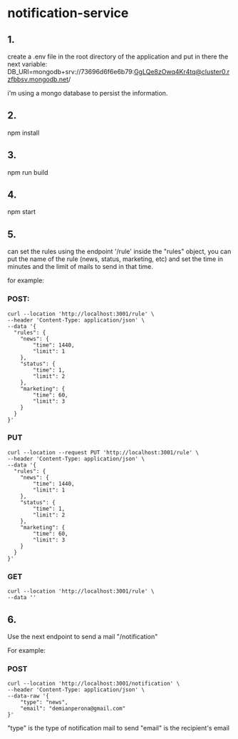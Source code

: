 # notification-service


## 1. 
create a .env file in the root directory of the application
and put in there the next variable:
DB_URI=mongodb+srv://73696d6f6e6b79:GgLQe8zOwq4Kr4tq@cluster0.rzfbbsv.mongodb.net/

i'm using a mongo database to persist the information.

## 2. 
npm install

## 3. 
npm run build

## 4. 
npm start

## 5. 
can set the rules using the endpoint '/rule'
    inside the "rules" object, you can put the name of the rule (news, status, marketing, etc) and set the time in minutes and the limit of mails to send in that time.

for example:

### POST:
```
curl --location 'http://localhost:3001/rule' \
--header 'Content-Type: application/json' \
--data '{
  "rules": {
    "news": {
        "time": 1440,
        "limit": 1
    },
    "status": {
        "time": 1,
        "limit": 2
    },
    "marketing": {
        "time": 60,
        "limit": 3
    }
  }
}'
```

### PUT
```
curl --location --request PUT 'http://localhost:3001/rule' \
--header 'Content-Type: application/json' \
--data '{
  "rules": {
    "news": {
        "time": 1440,
        "limit": 1
    },
    "status": {
        "time": 1,
        "limit": 2
    },
    "marketing": {
        "time": 60,
        "limit": 3
    }
  }
}'
```

### GET
```
curl --location 'http://localhost:3001/rule' \
--data ''
```

## 6. 
Use the next endpoint to send a mail "/notification"

For example:

### POST 
```
curl --location 'http://localhost:3001/notification' \
--header 'Content-Type: application/json' \
--data-raw '{
    "type": "news",
    "email": "demianperona@gmail.com"
}'
```

"type" is the type of notification mail to send
"email" is the recipient's email

